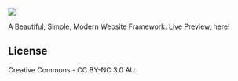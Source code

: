 [![](https://raw.githubusercontent.com/kurisubrooks/Caramel/gh-pages/inc/logo.png)
](http://caramel.ga)

A Beautiful, Simple, Modern Website Framework. [Live Preview, here!](http://kurisubrooks.github.io/Caramel/)

## License
Creative Commons - CC BY-NC 3.0 AU
